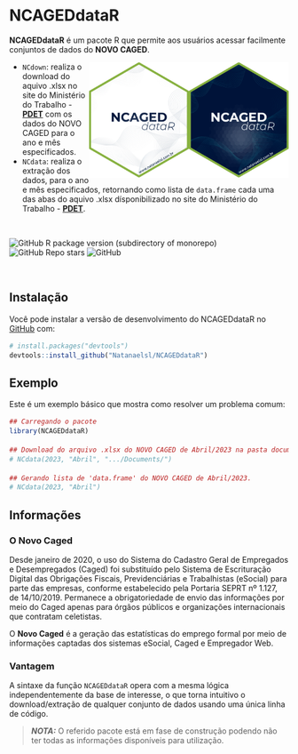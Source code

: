 
<!-- README.md is generated from README.Rmd. Please edit that file -->

# NCAGEDdataR

<!-- badges: start -->
<!-- badges: end -->

**NCAGEDdataR** é um pacote R que permite aos usuários acessar facilmente conjuntos de dados do **NOVO CAGED**. 

<img align="right" src="man/figures/NCAGEDdataR_logo1.png" alt="logo" width="180"><img align="right" src="man/figures/NCAGEDdataR_logo2.png" alt="logo" width="180">

- `NCdown`: realiza o download do aquivo .xlsx no site do Ministério do Trabalho - **[PDET](http://pdet.mte.gov.br/novo-caged)** com os dados do NOVO CAGED para o ano e mês especificados.
- `NCdata`: realiza o extração dos dados, para o ano e mês especificados, retornando como lista de `data.frame` cada uma das abas do aquivo .xlsx dísponibilizado no site do Ministério do Trabalho - **[PDET](http://pdet.mte.gov.br/novo-caged)**.



<br />

<!-- badges: start -->
<!-- [![CRAN/METACRAN Version](https://www.r-pkg.org/badges/version/geouy)](https://CRAN.R-project.org/package=geouy) -->
<!-- [![CRAN/METACRAN Total downloads](https://cranlogs.r-pkg.org/badges/grand-total/geouy?color=blue)](https://CRAN.R-project.org/package=geouy)  -->
<!-- [![CRAN/METACRAN downloads per month](https://cranlogs.r-pkg.org/badges/geouy?color=orange)](https://CRAN.R-project.org/package=geouy) -->
<!-- <br /> -->
<!-- [![Project Status: Active – The project has reached a stable, usable state and is being actively developed.](https://www.repostatus.org/badges/latest/active.svg)](https://www.repostatus.org/#active) -->
<!-- [![AppVeyor build status](https://ci.appveyor.com/api/projects/status/github/RichDeto/geouy?branch=master&svg=true)](https://ci.appveyor.com/project/RichDeto/geouy) -->
<!-- [![R](https://github.com/Natanaelsl/NCAGEDdataR/actions/workflows/r.yml/badge.svg)](https://github.com/Natanaelsl/NCAGEDdataR/actions/workflows/r.yml) -->

![GitHub R package version (subdirectory of
monorepo)](https://img.shields.io/github/r-package/v/Natanaelsl/NCAGEDdataR)
![GitHub Repo
stars](https://img.shields.io/github/stars/Natanaelsl/pagedreport?color=orange)
![GitHub](https://img.shields.io/github/license/Natanaelsl/NCAGEDdataR)

<!-- badges: end -->

<br />

<!-- --- -->

## Instalação

Você pode instalar a versão de desenvolvimento do NCAGEDdataR no
[GitHub](https://github.com/) com:

``` r
# install.packages("devtools")
devtools::install_github("Natanaelsl/NCAGEDdataR")
```

<!-- --- -->

## Exemplo

Este é um exemplo básico que mostra como resolver um problema comum:

``` r
## Carregando o pacote
library(NCAGEDdataR)

## Download do arquivo .xlsx do NOVO CAGED de Abril/2023 na pasta documentos.
# NCdata(2023, "Abril", ".../Documents/")

## Gerando lista de 'data.frame' do NOVO CAGED de Abril/2023.
# NCdata(2023, "Abril")

```

<!-- --- -->

## Informações

### O Novo Caged

Desde janeiro de 2020, o uso do Sistema do Cadastro Geral de Empregados
e Desempregados (Caged) foi substituído pelo Sistema de Escrituração
Digital das Obrigações Fiscais, Previdenciárias e Trabalhistas (eSocial)
para parte das empresas, conforme estabelecido pela Portaria SEPRT nº
1.127, de 14/10/2019. Permanece a obrigatoriedade de envio das
informações por meio do Caged apenas para órgãos públicos e organizações
internacionais que contratam celetistas.

O **Novo Caged** é a geração das estatísticas do emprego formal por meio
de informações captadas dos sistemas eSocial, Caged e Empregador Web.

### Vantagem

A sintaxe da função `NCAGEDdataR` opera com a mesma lógica
independentemente da base de interesse, o que torna intuitivo o download/extração
de qualquer conjunto de dados usando uma única linha de código.

> **_NOTA:_**  O referido pacote está em fase de construção podendo não ter todas as informações disponíveis para utilização.

